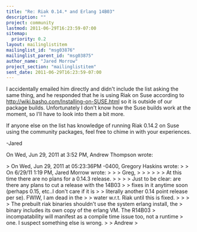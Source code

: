 ```yaml
---
title: "Re: Riak 0.14.* and Erlang 14B03"
description: ""
project: community
lastmod: 2011-06-29T16:23:59-07:00
sitemap:
  priority: 0.2
layout: mailinglistitem
mailinglist_id: "msg03876"
mailinglist_parent_id: "msg03875"
author_name: "Jared Morrow"
project_section: "mailinglistitem"
sent_date: 2011-06-29T16:23:59-07:00
---
```



I accidentally emailed him directly and didn't include the list asking the
same thing, and he responded that he is using Riak on Suse according to
http://wiki.basho.com/Installing-on-SUSE.html so it is outside of our
package builds. Unfortunately I don't know how the Suse builds work at the
moment, so I'll have to look into them a bit more.

If anyone else on the list has knowledge of running Riak 0.14.2 on Suse
using the community packages, feel free to chime in with your experiences.

-Jared

On Wed, Jun 29, 2011 at 3:52 PM, Andrew Thompson  wrote:

&gt; On Wed, Jun 29, 2011 at 05:23:36PM -0400, Gregory Haskins wrote:
&gt; &gt; On 6/29/11 1:19 PM, Jared Morrow wrote:
&gt; &gt; &gt; Greg,
&gt; &gt; &gt;
&gt; &gt; &gt; At this time there are no plans for a 0.14.3 release.
&gt; &gt;
&gt; &gt; Just to be clear: are there any plans to cut a release with the 14B03
&gt; &gt; fixes in it anytime soon (perhaps 0.15, etc..I don't care if it is
&gt; &gt; literally another 0.14 point release per se). FWIW, I am dead in the
&gt; &gt; water w.r.t. Riak until this is fixed.
&gt; &gt;
&gt;
&gt; The prebuilt riak binaries shouldn't use the system erlang install, the
&gt; binary includes its own copy of the erlang VM. The R14B03
&gt; incompatability will manifest as a compile time issue too, not a runtime
&gt; one. I suspect something else is wrong.
&gt;
&gt; Andrew
&gt;

